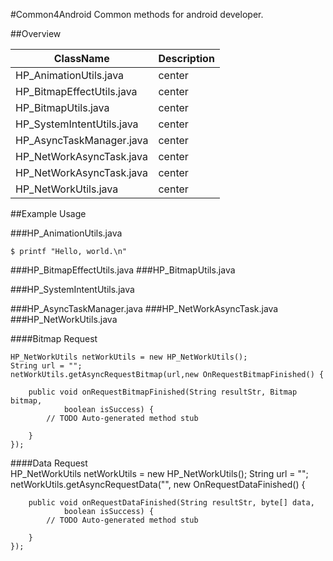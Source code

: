 #Common4Android
  Common methods for android developer.
  
##Overview

ClassName                  | Description  
---------------------------|--------------------------------------
HP_AnimationUtils.java     | center       
HP_BitmapEffectUtils.java  | center       
HP_BitmapUtils.java        | center      
HP_SystemIntentUtils.java  | center      
HP_AsyncTaskManager.java   | center       
HP_NetWorkAsyncTask.java   | center      
HP_NetWorkAsyncTask.java   | center      
HP_NetWorkUtils.java       | center     

##Example Usage

###HP_AnimationUtils.java  

    $ printf "Hello, world.\n"
    
###HP_BitmapEffectUtils.java
###HP_BitmapUtils.java

###HP_SystemIntentUtils.java

###HP_AsyncTaskManager.java
###HP_NetWorkAsyncTask.java
###HP_NetWorkUtils.java

####Bitmap Request

	HP_NetWorkUtils netWorkUtils = new HP_NetWorkUtils();
	String url = "";
	netWorkUtils.getAsyncRequestBitmap(url,new OnRequestBitmapFinished() {
			
		public void onRequestBitmapFinished(String resultStr, Bitmap bitmap,
				boolean isSuccess) {
			// TODO Auto-generated method stub
			
		}
	});
	
####Data Request	
	HP_NetWorkUtils netWorkUtils = new HP_NetWorkUtils();
	String url = "";
	netWorkUtils.getAsyncRequestData("", new OnRequestDataFinished() {
			
		public void onRequestDataFinished(String resultStr, byte[] data,
				boolean isSuccess) {
			// TODO Auto-generated method stub
			
		}
	});